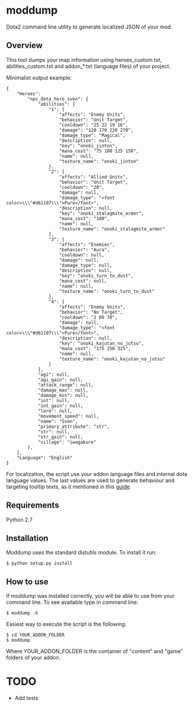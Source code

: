 # moddump #

Dota2 command line utility to generate localized JSON of your mod.

## Overview ##

This tool dumps your map information using heroes_custom.txt, abilities_custom.txt and addon_*.txt (language files) of your project.

Minimalist output example:

```
{
    "Heroes":
        "npc_dota_hero_sven": {
            "abilities": {
                "1": {
                    "affects": "Enemy Units", 
                    "behavior": "Unit Target", 
                    "cooldown": "25 22 19 16", 
                    "damage": "120 170 220 270", 
                    "damage_type": "Magical", 
                    "description": null, 
                    "key": "onoki_jinton", 
                    "mana_cost": "75 100 125 150", 
                    "name": null, 
                    "texture_name": "onoki_jinton"
                }, 
                "2": {
                    "affects": "Allied Units", 
                    "behavior": "Unit Target", 
                    "cooldown": "20", 
                    "damage": null, 
                    "damage_type": "<font color=\\\"#d61107\\\">Pure</font>", 
                    "description": null, 
                    "key": "onoki_stalagmite_armor", 
                    "mana_cost": "100", 
                    "name": null, 
                    "texture_name": "onoki_stalagmite_armor"
                }, 
                "3": {
                    "affects": "Enemies", 
                    "behavior": "Aura", 
                    "cooldown": null, 
                    "damage": null, 
                    "damage_type": null, 
                    "description": null, 
                    "key": "onoki_turn_to_dust", 
                    "mana_cost": null, 
                    "name": null, 
                    "texture_name": "onoki_turn_to_dust"
                }, 
                "4": {
                    "affects": "Enemy Units", 
                    "behavior": "No Target", 
                    "cooldown": "2 80 70", 
                    "damage": null, 
                    "damage_type": "<font color=\\\"#d61107\\\">Pure</font>", 
                    "description": null, 
                    "key": "onoki_kajutan_no_jutsu", 
                    "mana_cost": "175 250 325", 
                    "name": null, 
                    "texture_name": "onoki_kajutan_no_jutsu"
                }
            }, 
            "agi": null, 
            "agi_gain": null, 
            "attack_range": null, 
            "damage_max": null, 
            "damage_min": null, 
            "int": null, 
            "int_gain": null, 
            "lore": null, 
            "movement_speed": null, 
            "name": "Sven", 
            "primary_attribute": "str", 
            "str": null, 
            "str_gain": null, 
            "village": "iwagakure"
        },
    }, 
    "Language": "English"
}
```


For localization, the script use your addon language files and internal dota language values. The last values are used to generate behaviour and targeting tooltip texts, as it mentioned in this [guide](http://moddota.com/forums/discussion/14/datadriven-ability-breakdown-documentation#Comment_58).

## Requirements ##

Python 2.7

## Installation ##

Moddump uses the standard distutils module. To install it run:

    $ python setup.py install

## How to use ##

If moddump was installed correctly, you will be able to use from your command line. To see available type in command line:

	$ moddump -h

Easiest way to execute the script is the following:

	$ cd YOUR_ADDON_FOLDER
	$ moddump

Where YOUR_ADDON_FOLDER is the container of "content" and "game" folders of your addon.

# TODO
- Add tests